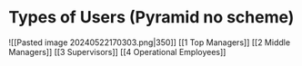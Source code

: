 ```table-of-contents
```
# Types of Users (Pyramid no scheme)
![[Pasted image 20240522170303.png|350]]
[[1 Top Managers]]
[[2 Middle Managers]]
[[3 Supervisors]]
[[4 Operational Employees]]


